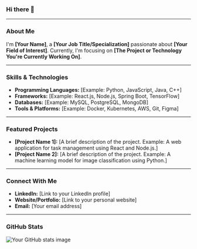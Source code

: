 ### Hi there 👋

---

### **About Me**

I'm **[Your Name]**, a **[Your Job Title/Specialization]** passionate about **[Your Field of Interest]**. Currently, I'm focusing on **[The Project or Technology You're Currently Working On]**.

---

### **Skills & Technologies**

* **Programming Languages:** [Example: Python, JavaScript, Java, C++]
* **Frameworks:** [Example: React.js, Node.js, Spring Boot, TensorFlow]
* **Databases:** [Example: MySQL, PostgreSQL, MongoDB]
* **Tools & Platforms:** [Example: Docker, Kubernetes, AWS, Git, Figma]

---

### **Featured Projects**

* **[Project Name 1]:** [A brief description of the project. Example: A web application for task management using React and Node.js.]
* **[Project Name 2]:** [A brief description of the project. Example: A machine learning model for image classification using Python.]

---

### **Connect With Me**

* **LinkedIn:** [Link to your LinkedIn profile]
* **Website/Portfolio:** [Link to your personal website]
* **Email:** [Your email address]

---

### **GitHub Stats**

![Your GitHub stats image](https://github-readme-stats.vercel.app/api?username=[your_username]&show_icons=true&theme=radical)
